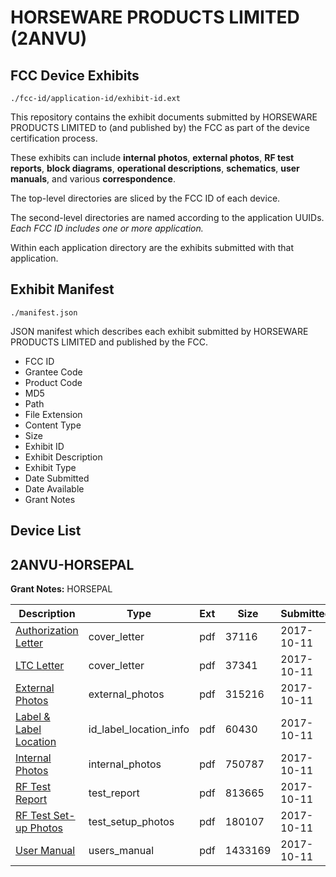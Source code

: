 # HORSEWARE PRODUCTS LIMITED (2ANVU)
## FCC Device Exhibits

```
./fcc-id/application-id/exhibit-id.ext
```

This repository contains the exhibit documents submitted by HORSEWARE PRODUCTS LIMITED to (and published by) the FCC as part of the device certification process.

These exhibits can include **internal photos**, **external photos**, **RF test reports**, **block diagrams**, **operational descriptions**, **schematics**, **user manuals**, and various **correspondence**.

The top-level directories are sliced by the FCC ID of each device.

The second-level directories are named according to the application UUIDs. *Each FCC ID includes one or more application.*

Within each application directory are the exhibits submitted with that application. 

## Exhibit Manifest

```
./manifest.json
```

JSON manifest which describes each exhibit submitted by HORSEWARE PRODUCTS LIMITED and published by the FCC.

- FCC ID
- Grantee Code
- Product Code
- MD5
- Path
- File Extension
- Content Type
- Size
- Exhibit ID
- Exhibit Description
- Exhibit Type
- Date Submitted
- Date Available
- Grant Notes

## Device List
## 2ANVU-HORSEPAL
**Grant Notes:** HORSEPAL

| Description | Type | Ext | Size | Submitted | Available |
| ----------- | ---- | --- | ---- | --------- | --------- |
| [Authorization Letter](2ANVU-HORSEPAL/ba6f5a0eaeedd2e2491a835fd1a8e354/3598582.pdf) | cover_letter | pdf | 37116 | 2017-10-11 | 2017-10-11 |
| [LTC Letter](2ANVU-HORSEPAL/ba6f5a0eaeedd2e2491a835fd1a8e354/3598587.pdf) | cover_letter | pdf | 37341 | 2017-10-11 | 2017-10-11 |
| [External Photos](2ANVU-HORSEPAL/ba6f5a0eaeedd2e2491a835fd1a8e354/3598594.pdf) | external_photos | pdf | 315216 | 2017-10-11 | 2017-10-11 |
| [Label & Label Location](2ANVU-HORSEPAL/ba6f5a0eaeedd2e2491a835fd1a8e354/3598606.pdf) | id_label_location_info | pdf | 60430 | 2017-10-11 | 2017-10-11 |
| [Internal Photos](2ANVU-HORSEPAL/ba6f5a0eaeedd2e2491a835fd1a8e354/3598610.pdf) | internal_photos | pdf | 750787 | 2017-10-11 | 2017-10-11 |
| [RF Test Report](2ANVU-HORSEPAL/ba6f5a0eaeedd2e2491a835fd1a8e354/3598641.pdf) | test_report | pdf | 813665 | 2017-10-11 | 2017-10-11 |
| [RF Test Set-up Photos](2ANVU-HORSEPAL/ba6f5a0eaeedd2e2491a835fd1a8e354/3598664.pdf) | test_setup_photos | pdf | 180107 | 2017-10-11 | 2017-10-11 |
| [User Manual](2ANVU-HORSEPAL/ba6f5a0eaeedd2e2491a835fd1a8e354/3598667.pdf) | users_manual | pdf | 1433169 | 2017-10-11 | 2017-10-11 |
